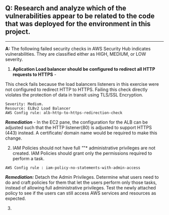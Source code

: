 ## Q: Research and analyze which of the vulnerabilities appear to be related to the code that was deployed for the environment in this project.
___

**A:** The following failed security checks in AWS Security Hub indicates vulnerabilities. They are classified either as HIGH, MEDIUM, or LOW severity. 

1. **Aplication Load balancer should be configured to redirect all HTTP requests to HTTPS** - 

This check fails because the load balancers listeners in this exercise were not configured to redirect HTTP to HTTPS. Failing this check directly violates the protection of data in transit using TLS/SSL Encryption.

```
Severity: Medium.
Resource: ELBv2 Load Balancer
AWS Config rule: alb-http-to-https-redirection-check
```

 ***Remediation*** - In the EC2 pane, the configuration for the ALB can be adjusted such that the HTTP listener(80) is adjusted to support HTTPS (443) instead. A certificate/ domain name would be required to make this change.
 
2.  IAM Policies should not have full *"*"* administrative privileges are not created.
IAM Policies should grant only the permissions required to perform a task. 
 
 ```Severity: Critical
 AWS Config rule : iam-policy-no-statements-with-admin-access
```
***Remediation:*** Detach the Admin Privileges. Determine what users need to do and craft policies for them that let the users perform only those tasks, instead of allowing full administrative privileges. Test the newly attached policy to see if the users can still access AWS services and resources as expected.

3.
